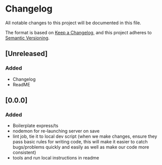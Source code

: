 # Changelog
All notable changes to this project will be documented in this file.

The format is based on [Keep a Changelog](https://keepachangelog.com/en/1.0.0/),
and this project adheres to [Semantic Versioning](https://semver.org/spec/v2.0.0.html).

## [Unreleased]
### Added
- Changelog
- ReadME

## [0.0.0]
### Added
- Boilerplate express/ts
- nodemon for re-launching server on save
- lint job, tie it to local dev script (when we make changes, ensure they pass basic rules for writing code, this will make it easier to catch bugs/problems quickly and easily as well as make our code more consistent)
- tools and run local instructions in readme
